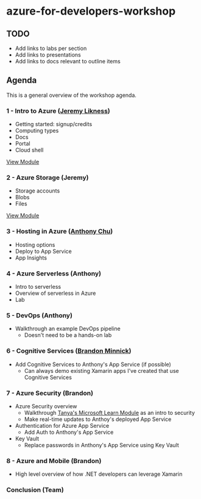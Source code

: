 # azure-for-developers-workshop

## TODO

* Add links to labs per section
* Add links to presentations
* Add links to docs relevant to outline items

## Agenda

This is a general overview of the workshop agenda.

### 1 - Intro to Azure ([Jeremy Likness](https://twitter.com/jeremylikness))

* Getting started: signup/credits
* Computing types
* Docs
* Portal
* Cloud shell

[View Module](./presentation/01-Intro.pptx)

### 2 - Azure Storage (Jeremy)

* Storage accounts
* Blobs
* Files

[View Module](./presentation/02-Intro.pptx)

### 3 - Hosting in Azure ([Anthony Chu](https://twitter.com/@anthonychu))

* Hosting options
* Deploy to App Service
* App Insights

### 4 - Azure Serverless (Anthony)

* Intro to serverless
* Overview of serverless in Azure
* Lab

### 5 - DevOps (Anthony)

* Walkthrough an example DevOps pipeline
    * Doesn't need to be a hands-on lab

### 6 - Cognitive Services ([Brandon Minnick](https://twitter.com/TheCodeTraveler))

* Add Cognitive Services to Anthony's App Service (if possible)
     * Can always demo existing Xamarin apps I've created that use Cognitive Services

### 7 - Azure Security (Brandon)

* Azure Security overview
    * Walkthrough [Tanya's Microsoft Learn Module](https://docs.microsoft.com/en-us/learn/modules/top-5-security-items-to-consider/) as an intro to security
    * Make real-time updates to Anthoy's deployed App Service
* Authentication for Azure App Service
    * Add Auth to Anthony's App Service
* Key Vault
    * Replace passwords in Anthony's App Service using Key Vault

### 8 - Azure and Mobile (Brandon)

* High level overview of how .NET developers can leverage Xamarin

### Conclusion (Team)

